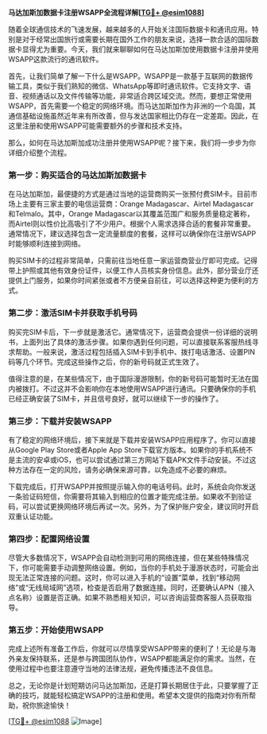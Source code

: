 **马达加斯加数据卡注册WSAPP全流程详解[[TG💪+ @esim1088](https://t.me/s/esim1088)]**

随着全球通信技术的飞速发展，越来越多的人开始关注国际数据卡和通讯应用。特别是对于经常出国旅行或需要长期在国外工作的朋友来说，选择一款合适的国际数据卡显得尤为重要。今天，我们就来聊聊如何在马达加斯加使用数据卡注册并使用WSAPP这款流行的通讯软件。

首先，让我们简单了解一下什么是WSAPP。WSAPP是一款基于互联网的数据传输工具，类似于我们熟知的微信、WhatsApp等即时通讯软件。它支持文字、语音、视频通话以及文件传输等功能，非常适合跨区域交流。然而，要想正常使用WSAPP，首先需要一个稳定的网络环境。而马达加斯加作为非洲的一个岛国，其通信基础设施虽然近年来有所改善，但与发达国家相比仍存在一定差距。因此，在这里注册和使用WSAPP可能需要额外的步骤和技术支持。

那么，如何在马达加斯加成功注册并使用WSAPP呢？接下来，我们将一步步为你详细介绍整个流程。

### 第一步：购买适合的马达加斯加数据卡

在马达加斯加，最便捷的方式是通过当地的运营商购买一张预付费SIM卡。目前市场上主要有三家主要的电信运营商：Orange Madagascar、Airtel Madagascar和Telmalo。其中，Orange Madagascar以其覆盖范围广和服务质量稳定著称，而Airtel则以性价比高吸引了不少用户。根据个人需求选择合适的套餐非常重要。通常情况下，建议选择包含一定流量额度的套餐，这样可以确保你在注册WSAPP时能够顺利连接到网络。

购买SIM卡的过程非常简单，只需前往当地任意一家运营商营业厅即可完成。记得带上护照或其他有效身份证件，以便工作人员核实身份信息。此外，部分营业厅还提供上门服务，如果你时间紧张或者不方便亲自前往，可以选择这种更为便利的方式。

### 第二步：激活SIM卡并获取手机号码

购买完SIM卡后，下一步就是激活它。通常情况下，运营商会提供一份详细的说明书，上面列出了具体的激活步骤。如果你遇到任何问题，可以直接联系客服热线寻求帮助。一般来说，激活过程包括插入SIM卡到手机中、拨打电话激活、设置PIN码等几个环节。完成这些操作之后，你的新号码就正式生效了。

值得注意的是，在某些情况下，由于国际漫游限制，你的新号码可能暂时无法在国内被拨打。不过这并不会影响你在本地使用WSAPP进行通讯。只要确保你的手机已经正确安装了SIM卡，并且信号良好，就可以继续下一步的操作了。

### 第三步：下载并安装WSAPP

有了稳定的网络环境后，接下来就是下载并安装WSAPP应用程序了。你可以直接从Google Play Store或者Apple App Store下载官方版本。如果你的手机系统不是主流的安卓或iOS，也可以尝试通过第三方网站下载APK文件手动安装。不过这种方法存在一定的风险，请务必确保来源可靠，以免造成不必要的麻烦。

下载完成后，打开WSAPP并按照提示输入你的电话号码。此时，系统会向你发送一条验证码短信，你需要将其输入到相应的位置才能完成注册。如果收不到验证码，可以尝试更换网络环境后再试一次。另外，为了保护账户安全，建议同时开启双重认证功能。

### 第四步：配置网络设置

尽管大多数情况下，WSAPP会自动检测到可用的网络连接，但在某些特殊情况下，你可能需要手动调整网络设置。例如，当你的手机处于漫游状态时，可能会出现无法正常连接的问题。这时，你可以进入手机的“设置”菜单，找到“移动网络”或“无线局域网”选项，检查是否启用了数据连接。同时，还要确认APN（接入点名称）设置是否正确。如果不熟悉相关知识，可以咨询运营商客服人员获取指导。

### 第五步：开始使用WSAPP

完成上述所有准备工作后，你就可以尽情享受WSAPP带来的便利了！无论是与海外亲友保持联系，还是参与跨国团队协作，WSAPP都能满足你的需求。当然，在使用过程中也要注意遵守当地的法律法规，避免传播违法不良信息。

总之，无论你是计划短期访问马达加斯加，还是打算长期居住于此，只要掌握了正确的技巧，就能轻松搞定WSAPP的注册和使用。希望本文提供的指南对你有所帮助，祝你旅途愉快！

[[TG💪+ @esim1088](https://t.me/s/esim1088) ![Image](https://i.postimg.cc/4NQfJmqS/Snipaste-2025-05-13-00-14-12.png)]
